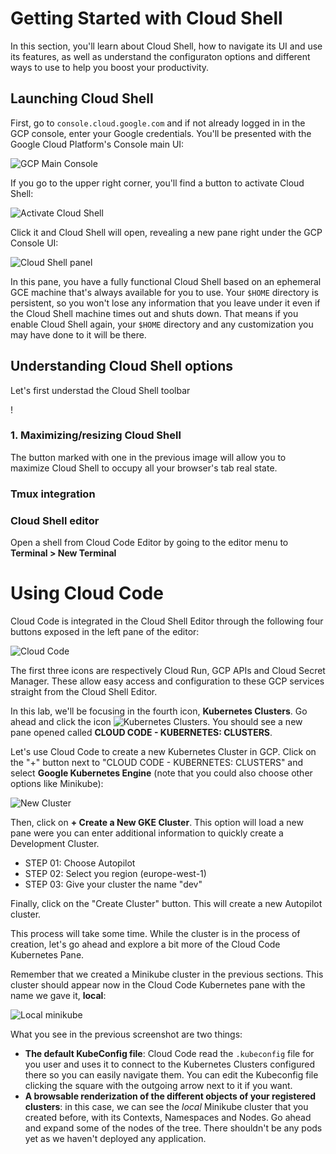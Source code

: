 # Getting Started with Cloud Shell

In this section, you'll learn about Cloud Shell, how to navigate its UI and use its features, as well as understand the configuraton options and different ways to use to help you boost your productivity.

## Launching Cloud Shell

First, go to `console.cloud.google.com` and if not already logged in in the GCP console, enter your Google credentials. You'll be presented with the Google Cloud Platform's Console main UI:

![GCP Main Console](./img/GCP_Console.png)

 If you go to the upper right corner, you'll find a button to activate Cloud Shell:

![Activate Cloud Shell](./img/Activate_Cloud_Shell.png)

Click it and Cloud Shell will open, revealing a new pane right under the GCP Console UI:

![Cloud Shell panel](./img/GCP_Main_Console_with_Cloud_Shell.png)

In this pane, you have a fully functional Cloud Shell based on an ephemeral GCE machine that's always available for you to use. Your `$HOME` directory is persistent, so you won't lose any information that you leave under it even if the Cloud Shell machine times out and shuts down. That means if you enable Cloud Shell again, your `$HOME` directory and any customization you may have done to it will be there.

## Understanding Cloud Shell options

Let's first understad the Cloud Shell toolbar

!

### 1. Maximizing/resizing Cloud Shell

The button marked with one in the previous image will allow you to maximize Cloud Shell to occupy all your browser's tab real state.  

### Tmux integration

### Cloud Shell editor

Open a shell from Cloud Code Editor by going to the editor menu to **Terminal > New Terminal**

# Using Cloud Code

Cloud Code is integrated in the Cloud Shell Editor through the following four buttons exposed in the left pane of the editor:

![Cloud Code](./img/Cloud_Shell_Editor-Cloud_Code.png)

The first three icons are respectively Cloud Run, GCP APIs and Cloud Secret Manager. These allow easy access and configuration to these GCP services straight from the Cloud Shell Editor.

In this lab, we'll be focusing in the fourth icon, **Kubernetes Clusters**. Go ahead and click the icon ![Kubernetes Clusters](./img/Kubernetes_Clusters_Icon.png). You should see a new pane opened called **CLOUD CODE - KUBERNETES: CLUSTERS**.

Let's use Cloud Code to create a new Kubernetes Cluster in GCP. Click on the "+" button next to "CLOUD CODE - KUBERNETES: CLUSTERS" and select **Google Kubernetes Engine** (note that you could also choose other options like Minikube):

![New Cluster](./img/Cloud_Code_Create_Cluster.png)
 
 Then, click on **+ Create a New GKE Cluster**. This option will load a new pane were you can enter additional information to quickly create a Development Cluster.

 - STEP 01: Choose Autopilot
 - STEP 02: Select you region (europe-west-1)
 - STEP 03: Give your cluster the name "dev"

 Finally, click on the "Create Cluster" button. This will create a new Autopilot cluster.

 This process will take some time. While the cluster is in the process of creation, let's go ahead and explore a bit more of the Cloud Code Kubernetes Pane.

 Remember that we created a Minikube cluster in the previous sections. This cluster should appear now in the Cloud Code Kubernetes pane with the name we gave it, **local**:

![Local minikube](./img/Cloud_Code_Local_Minikube.png)

What you see in the previous screenshot are two things:

- **The default KubeConfig file**: Cloud Code read the `.kubeconfig` file for you user and uses it to connect to the Kubernetes Clusters configured there so you can easily navigate them. You can edit the Kubeconfig file clicking the square with the outgoing arrow next to it if you want.
- **A browsable renderization of the different objects of your registered clusters**: in this case, we can see the *local* Minikube cluster that you created before, with its Contexts, Namespaces and Nodes. Go ahead and expand some of the nodes of the tree. There shouldn't be any pods yet as we haven't deployed any application.

